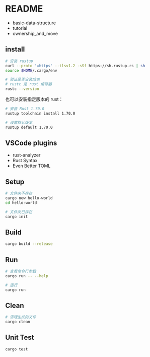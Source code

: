 # README

* basic-data-structure
* tutorial
* ownership_and_move

## install

```bash
# 安装 rustup
curl --proto '=https' --tlsv1.2 -sSf https://sh.rustup.rs | sh
source $HOME/.cargo/env

# 验证是否安装成功
# rustc 是 rust 编译器
rustc --version
```

也可以安装指定版本的 rust：

```bash
# 安装 Rust 1.70.0
rustup toolchain install 1.70.0

# 设置默认版本
rustup default 1.70.0
```

## VSCode plugins

* rust-analyzer
* Rust Syntax
* Even Better TOML

## Setup

```bash
# 文件夹不存在
cargo new hello-world
cd hello-world

# 文件夹已存在
cargo init
```

## Build

```bash
cargo build --release
```

## Run

```bash
# 查看命令行参数
cargo run -- --help

# 运行
cargo run
```

## Clean

```bash
# 清理生成的文件
cargo clean
```

## Unit Test

```bash
cargo test
```
